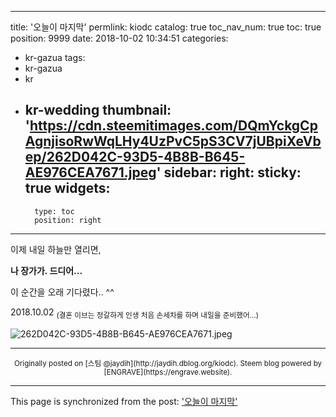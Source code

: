 
---
title: '오늘이 마지막'
permlink: kiodc
catalog: true
toc_nav_num: true
toc: true
position: 9999
date: 2018-10-02 10:34:51
categories:
- kr-gazua
tags:
- kr-gazua
- kr
- kr-wedding
thumbnail: 'https://cdn.steemitimages.com/DQmYckgCpAgnjisoRwWqLHy4UzPvC5pS3CV7jUBpiXeVbep/262D042C-93D5-4B8B-B645-AE976CEA7671.jpeg'
sidebar:
    right:
        sticky: true
widgets:
    -
        type: toc
        position: right
---


이제 내일 하늘만 열리면,

<b>나 장가가. 드디어...</b>

이 순간을 오래 기다렸다.. ^^

2018.10.02
<sub>(결혼 이브는 정갈하게 인생 처음 손세차를 하며 내일을 준비했어...)</sub>

![262D042C-93D5-4B8B-B645-AE976CEA7671.jpeg](https://cdn.steemitimages.com/DQmYckgCpAgnjisoRwWqLHy4UzPvC5pS3CV7jUBpiXeVbep/262D042C-93D5-4B8B-B645-AE976CEA7671.jpeg)

***
<center><sup>Originally posted on [스팀 @jaydih](http://jaydih.dblog.org/kiodc). Steem blog powered by [ENGRAVE](https://engrave.website).</sup></center>

- - -

This page is synchronized from the post: ['오늘이 마지막'](https://steemit.com/@jaydih/kiodc)
